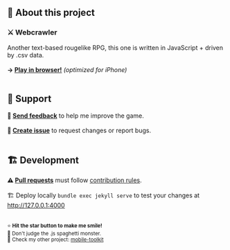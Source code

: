 ## 🖤 About this project
### ⚔️ Webcrawler
Another text-based rougelike RPG, this one is written in JavaScript + driven by .csv data.<br>
<br>
<b>→ [Play in browser!](https://igpenguin.github.io/webcrawler)</b> _(optimized for iPhone)_<br>
<br>

## 🤘 Support
<b>📣 [Send feedback](https://forms.gle/FJmHN9FL3ks65trv5)</b> to help me improve the game.<br>
<br>
<b>📝 [Create issue](https://github.com/IGPenguin/webcrawler/issues)</b> to request changes or report bugs.<br>
<br>

## 🏗 Development
<b>⚠️ [Pull requests](https://github.com/IGPenguin/webcrawler/pulls)</b> must follow [contribution rules](https://github.com/IGPenguin/webcrawler/blob/live/.github/CONTRIBUTING.md "the contribution rules").<br><br>
🏗️ Deploy locally ```bundle exec jekyll serve``` to test your changes at http://127.0.0.1:4000<br>
<br>

<sup>⭐️ <strong>Hit the star button to make me smile!</strong><br></sup>
<sup>🙈 Don't judge the .js spaghetti monster.<br></sup>
<sup>📱 Check my other project: [mobile-toolkit](https://github.com/IGPenguin/mobile-toolkit)<br></sup>
